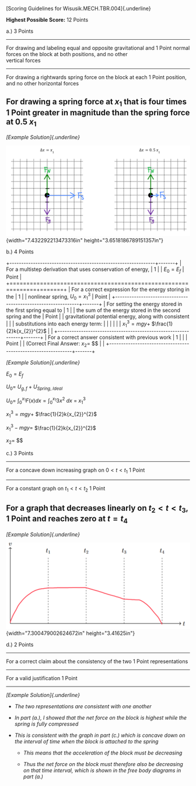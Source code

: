 [Scoring Guidelines for Wisusik.MECH.TBR.004]{.underline}

**Highest Possible Score:** 12 Points

a.) 3 Points

  -----------------------------------------------------------------------
  For drawing and labeling equal and opposite gravitational and  1 Point
  normal forces on the block at both positions, and no other     
  vertical forces                                                
  -------------------------------------------------------------- --------
  For drawing a rightwards spring force on the block at each     1 Point
  position, and no other horizontal forces                       

  For drawing a spring force at $x_{1}$ that is four times       1 Point
  greater in magnitude than the spring force at $0.5{\ x}_{1}$   
  -----------------------------------------------------------------------

*[Example Solution]{.underline}*

![](media/image2.png){width="7.432292213473316in"
height="3.6518186789151357in"}

b.) 4 Points

+--------------------------------------------------------------+-------+
| For a multistep derivation that uses conservation of energy, | 1     |
| $E_{0} = E_{f}$                                              | Point |
+==============================================================+=======+
| For a correct expression for the energy storing in the       | 1     |
| nonlinear spring, $U_{0} = {x_{1}}^{3}$                      | Point |
+--------------------------------------------------------------+-------+
| For setting the energy stored in the first spring equal to   | 1     |
| the sum of the energy stored in the second spring and the    | Point |
| gravitational potential energy, along with consistent        |       |
| substitutions into each energy term:                         |       |
|                                                              |       |
| ${x_{1}}^{3} = mgy +$ $\frac{1}{2}k{x_{2}}^{2}$              |       |
+--------------------------------------------------------------+-------+
| For a correct answer consistent with previous work           | 1     |
|                                                              | Point |
| (Correct Final Answer: $x_{2} =$ $$                          |       |
+--------------------------------------------------------------+-------+

*[Example Solution]{.underline}*

$E_{0} = E_{f}$

$U_{0} = \ U_{g,f} + U_{Spring,\ Ideal}$

$U_{0} = \ \int_{0}^{x_{1}}F(x)dx = \int_{0}^{x_{1}}3x^{2}\ dx\  = \ {x_{1}}^{3}$

${x_{1}}^{3} = mgy +$ $\frac{1}{2}k{x_{2}}^{2}$

${x_{1}}^{3} - mgy =$ $\frac{1}{2}k{x_{2}}^{2}$

$x_{2} =$ $$

c.) 3 Points

  -----------------------------------------------------------------------
  For a concave down increasing graph on $0 < t < t_{1}$         1 Point
  -------------------------------------------------------------- --------
  For a constant graph on $t_{1} < t < t_{2}$                    1 Point

  For a graph that decreases linearly on $t_{2} < t < t_{3}$,    1 Point
  and reaches zero at $t = t_{4}$                                
  -----------------------------------------------------------------------

*[Example Solution]{.underline}*

![](media/image1.png){width="7.300479002624672in"
height="3.41625in"}

d.) 2 Points

  -----------------------------------------------------------------------
  For a correct claim about the consistency of the two           1 Point
  representations                                                
  -------------------------------------------------------------- --------
  For a valid justification                                      1 Point

  -----------------------------------------------------------------------

*[Example Solution]{.underline}*

-   *The two representations are consistent with one another*

-   *In part (a.), I showed that the net force on the block is highest
    while the spring is fully compressed*

-   *This is consistent with the graph in part (c.) which is concave
    down on the interval of time when the block is attached to the
    spring*

    -   *This means that the acceleration of the block must be
        decreasing*

    -   *Thus the net force on the block must therefore also be
        decreasing on that time interval, which is shown in the free
        body diagrams in part (a.)*
